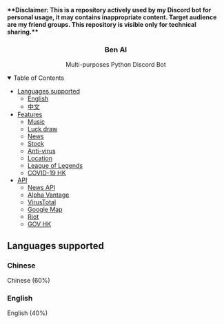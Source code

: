 <p align="left"><b>**Disclaimer: This is a repository actively used by my Discord bot for personal usage, it may contains inappropriate content. Target audience are my friend groups. This repository is visible only for technical sharing.**</b></p>

<h3 align="center">Ben AI</h3>
<p align="center">Multi-purposes Python Discord Bot</p>


<!-- TABLE OF CONTENTS -->
<details open="open">
  <summary>Table of Contents</summary>
  <ul>
    <li>
      <a href="#languages">Languages supported</a>
      <ul>
        <li><a href="#English">English</a></li>
        <li><a href="#Chinese">中文</a></li>
      </ul>
    </li>
    <li>
      <a href="#Features">Features</a>
      <ul>
        <li><a href="#music">Music</a></li>
        <li><a href="#luckydraw">Luck draw</a></li>
        <li><a href="#news">News</a></li>
        <li><a href="#stock">Stock</a></li>
        <li><a href="#antivirus">Anti-virus</a></li>
        <li><a href="#location">Location</a></li>
        <li><a href="#lol">League of Legends</a></li>
        <li><a href="#covid19hk">COVID-19 HK</a></li>
      </ul>
    </li>
    <li>
      <a href="#API">API</a>
      <ul>
        <li><a href="#newsapi">News API</a></li>
        <li><a href="#alphavantage">Alpha Vantage</a></li>
        <li><a href="#virustotal">VirusTotal</a></li>
        <li><a href="#googlemap">Google Map</a></li>
        <li><a href="#riot">Riot</a></li>
        <li><a href="#govhk">GOV HK</a></li>
      </ul>
    </li>
  </ul>
</details>


<!-- Languages supported -->
## Languages supported

### Chinese
Chinese (60%)

### English
English (40%)


<!-- Features -->
<!--
## Features

### music
-->
